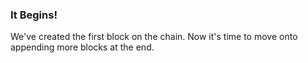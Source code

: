 ### It Begins!

We've created the first block on the chain. Now it's time to move onto appending more blocks at the end.